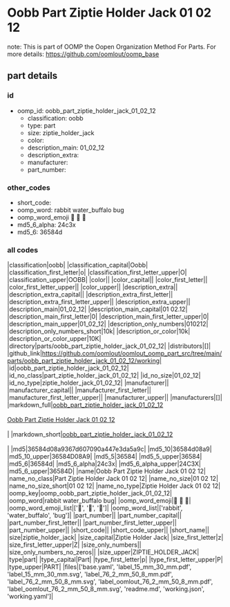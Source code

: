 # Oobb Part Ziptie Holder Jack 01 02 12  

note: This is part of OOMP the Oopen Organization Method For Parts. For more details: https://github.com/oomlout/oomp_base

##  part details





### id
* oomp_id: oobb_part_ziptie_holder_jack_01_02_12
  * classification: oobb
  * type: part
  * size: ziptie_holder_jack
  * color: 
  * description_main: 01_02_12
  * description_extra: 
  * manufacturer: 
  * part_number: 

### other_codes
* short_code: 
* oomp_word: rabbit water_buffalo bug
* oomp_word_emoji :rabbit: :water_buffalo: :bug:
* md5_6_alpha: 24c3x
* md5_6: 36584d

### all codes 
|classification|oobb|
|classification_capital|Oobb|
|classification_first_letter|o|
|classification_first_letter_upper|O|
|classification_upper|OOBB|
|color||
|color_capital||
|color_first_letter||
|color_first_letter_upper||
|color_upper||
|description_extra||
|description_extra_capital||
|description_extra_first_letter||
|description_extra_first_letter_upper||
|description_extra_upper||
|description_main|01_02_12|
|description_main_capital|01 02.12|
|description_main_first_letter|0|
|description_main_first_letter_upper|0|
|description_main_upper|01_02_12|
|description_only_numbers|010212|
|description_only_numbers_short|10k|
|description_or_color|10k|
|description_or_color_upper|10K|
|directory|parts/oobb_part_ziptie_holder_jack_01_02_12|
|distributors|[]|
|github_link|https://github.com/oomlout/oomlout_oomp_part_src/tree/main/parts/oobb_part_ziptie_holder_jack_01_02_12/working|
|id|oobb_part_ziptie_holder_jack_01_02_12|
|id_no_class|part_ziptie_holder_jack_01_02_12|
|id_no_size|01_02_12|
|id_no_type|ziptie_holder_jack_01_02_12|
|manufacturer||
|manufacturer_capital||
|manufacturer_first_letter||
|manufacturer_first_letter_upper||
|manufacturer_upper||
|manufacturers|[]|
|markdown_full|[oobb_part_ziptie_holder_jack_01_02_12](https://github.com/oomlout/oomlout_oomp_part_src/tree/main/parts/oobb_part_ziptie_holder_jack_01_02_12/working)<br>[](https://github.com/oomlout/oomlout_oomp_part_src/tree/main/parts/oobb_part_ziptie_holder_jack_01_02_12/working)<br>[Oobb Part Ziptie Holder Jack 01 02 12](https://github.com/oomlout/oomlout_oomp_part_src/tree/main/parts/oobb_part_ziptie_holder_jack_01_02_12/working)<br><br>|
|markdown_short|[oobb_part_ziptie_holder_jack_01_02_12](https://github.com/oomlout/oomlout_oomp_part_src/tree/main/parts/oobb_part_ziptie_holder_jack_01_02_12/working)<br><br>|
|md5|36584d08a9367d607090a447e3da5a9c|
|md5_10|36584d08a9|
|md5_10_upper|36584D08A9|
|md5_5|36584|
|md5_5_upper|36584|
|md5_6|36584d|
|md5_6_alpha|24c3x|
|md5_6_alpha_upper|24C3X|
|md5_6_upper|36584D|
|name|Oobb Part Ziptie Holder Jack 01 02 12|
|name_no_class|Part Ziptie Holder Jack 01 02 12|
|name_no_size|01 02 12|
|name_no_size_short|01 02 12|
|name_no_type|Ziptie Holder Jack 01 02 12|
|oomp_key|oomp_oobb_part_ziptie_holder_jack_01_02_12|
|oomp_word|rabbit water_buffalo bug|
|oomp_word_emoji|:rabbit: :water_buffalo: :bug:|
|oomp_word_emoji_list|[':rabbit:', ':water_buffalo:', ':bug:']|
|oomp_word_list|['rabbit', 'water_buffalo', 'bug']|
|part_number||
|part_number_capital||
|part_number_first_letter||
|part_number_first_letter_upper||
|part_number_upper||
|short_code||
|short_code_upper||
|short_name||
|size|ziptie_holder_jack|
|size_capital|Ziptie Holder Jack|
|size_first_letter|z|
|size_first_letter_upper|Z|
|size_only_numbers||
|size_only_numbers_no_zeros||
|size_upper|ZIPTIE_HOLDER_JACK|
|type|part|
|type_capital|Part|
|type_first_letter|p|
|type_first_letter_upper|P|
|type_upper|PART|
|files|['base.yaml', 'label_15_mm_30_mm.pdf', 'label_15_mm_30_mm.svg', 'label_76_2_mm_50_8_mm.pdf', 'label_76_2_mm_50_8_mm.svg', 'label_oomlout_76_2_mm_50_8_mm.pdf', 'label_oomlout_76_2_mm_50_8_mm.svg', 'readme.md', 'working.json', 'working.yaml']|
